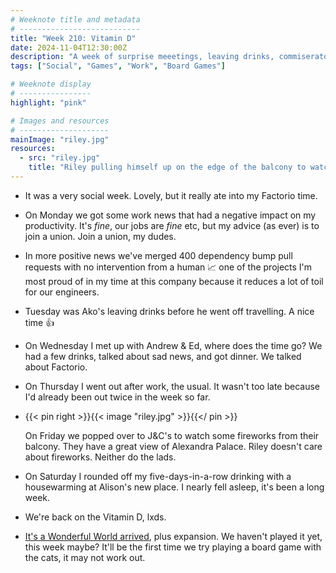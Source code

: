 ```yaml
---
# Weeknote title and metadata
# ---------------------------
title: "Week 210: Vitamin D"
date: 2024-11-04T12:30:00Z
description: "A week of surprise meeetings, leaving drinks, commiseratory drinks, after-work drinks, balcony drinks, housewarming drinks, dosing myself up, and a new board game."
tags: ["Social", "Games", "Work", "Board Games"]

# Weeknote display
# ----------------
highlight: "pink"

# Images and resources
# --------------------
mainImage: "riley.jpg"
resources:
  - src: "riley.jpg"
    title: "Riley pulling himself up on the edge of the balcony to watch some fireworks."
---
```


  * It was a very social week. Lovely, but it really ate into my Factorio time.

  * On Monday we got some work news that had a negative impact on my productivity. It's _fine_, our jobs are _fine_ etc, but my advice (as ever) is to join a union. Join a union, my dudes.

  * In more positive news we've merged 400 dependency bump pull requests with no intervention from a human :chart_with_upwards_trend: one of the projects I'm most proud of in my time at this company because it reduces a lot of toil for our engineers.

  * Tuesday was Ako's leaving drinks before he went off travelling. A nice time :+1:

  * On Wednesday I met up with Andrew & Ed, where does the time go? We had a few drinks, talked about sad news, and got dinner. We talked about Factorio.

  * On Thursday I went out after work, the usual. It wasn't too late because I'd already been out twice in the week so far.

  * {{< pin right >}}{{< image "riley.jpg" >}}{{</ pin >}}

    On Friday we popped over to J&C's to watch some fireworks from their balcony. They have a great view of Alexandra Palace. Riley doesn't care about fireworks. Neither do the lads.

  * On Saturday I rounded off my five-days-in-a-row drinking with a housewarming at Alison's new place. I nearly fell asleep, it's been a long week.

  * We're back on the Vitamin D, lxds.

  * [It's a Wonderful World arrived](https://boardgamegeek.com/boardgame/271324/its-a-wonderful-world), plus expansion. We haven't played it yet, this week maybe? It'll be the first time we try playing a board game with the cats, it may not work out.
